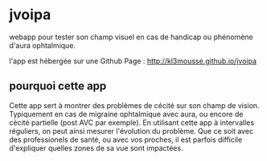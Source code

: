 # jvoipa

webapp pour tester son champ visuel en cas de handicap ou phénomène d'aura ophtalmique.

l'app est hébergée sur une Github Page :  http://kl3mousse.github.io/jvoipa

## pourquoi cette app

Cette app sert à montrer des problèmes de cécité sur son champ de vision. Typiquement en cas de migraine ophtalmique avec aura, ou encore de cécité partielle (post AVC par exemple). En utilisant cette app à intervalles réguliers, on peut ainsi mesurer l'évolution du problème.
Que ce soit avec des professionels de santé, ou avec vos proches, il est parfois difficile d'expliquer quelles zones de sa vue sont impactées.

